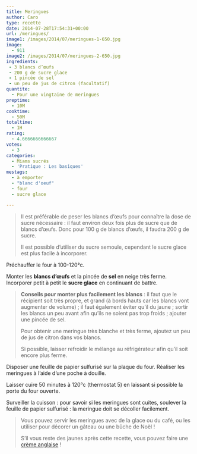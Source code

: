 ```yaml
---
title: Meringues
author: Caro
type: recette
date: 2014-07-28T17:54:31+00:00
url: /meringues/
image1: /images/2014/07/meringues-1-650.jpg
image:
  - 911
image2: /images/2014/07/meringues-2-650.jpg
ingredients:
 - 3 blancs d’œufs
 - 200 g de sucre glace
 - 1 pincée de sel
 - un peu de jus de citron (facultatif)
quantite:
  - Pour une vingtaine de meringues
preptime:
  - 10M
cooktime:
  - 50M
totaltime:
  - 1H
rating:
  - 4.6666666666667
votes:
  - 3
categories:
  - Miams sucrés
  - 'Pratique : Les basiques'
mestags:
  - à emporter
  - "blanc d'oeuf"
  - four
  - sucre glace

---
```

> Il est préférable de peser les blancs d’œufs pour connaître la dose de sucre nécessaire : il faut environ deux fois plus de sucre que de blancs d’œufs. Donc pour 100 g de blancs d’œufs, il faudra 200 g de sucre.
> 
> Il est possible d&rsquo;utiliser du sucre semoule, cependant le sucre glace est plus facile à incorporer.

Préchauffer le four à 100-120°c.

Monter les **blancs d’œufs** et la pincée de **sel** en neige très ferme. Incorporer petit à petit le **sucre glace** en continuant de battre.

> **Conseils pour monter plus facilement les blancs** : il faut que le récipient soit très propre, et grand (à bords hauts car les blancs vont augmenter de volume) ; il faut également éviter qu&rsquo;il du jaune ; sortir les blancs un peu avant afin qu&rsquo;ils ne soient pas trop froids ; ajouter une pincée de sel.
> 
> Pour obtenir une meringue très blanche et très ferme, ajoutez un peu de jus de citron dans vos blancs.
> 
> Si possible, laisser refroidir le mélange au réfrigérateur afin qu&rsquo;il soit encore plus ferme.

Disposer une feuille de papier sulfurisé sur la plaque du four. Réaliser les meringues à l&rsquo;aide d&rsquo;une poche à douille.

Laisser cuire 50 minutes à 120°c (thermostat 5) en laissant si possible la porte du four ouverte.

Surveiller la cuisson : pour savoir si les meringues sont cuites, soulever la feuille de papier sulfurisé : la meringue doit se décoller facilement.

> Vous pouvez servir les meringues avec de la glace ou du café, ou les utiliser pour décorer un gâteau ou une bûche de Noël !
> 
> S&rsquo;il vous reste des jaunes après cette recette, vous pouvez faire une [crème anglaise][1] !

&nbsp;

 [1]: http://www.instamiam.fr/creme-anglaise/ "Crème anglaise"